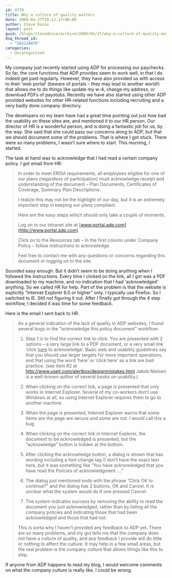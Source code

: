 ```yaml
---
id: 4770
title: Why a culture of quality matters
date: 2009-04-27T19:12:17+00:00
author: Steve Donie
layout: post
guid: /blogs/stevedonie/archive/2009/04/27/why-a-culture-of-quality-matters.aspx
dsq_thread_id:
  - "262124076"
categories:
  - Uncategorized
---
```

My company just recently started using ADP for processing our paychecks. So far, the core functions that ADP provides seem to work well, in that I do indeed get paid regularly. However, they have also provided us with access to their &#8216;web portal&#8217; (beware of portals &#8211; they may lead to another world!) that allows me to do things like update my w-4, change my address, or download PDFs of paystubs. Recently we have also started using other ADP provided websites for other HR-related functions including recruiting and a very badly done company directory. 

The developers on my team have had a great time pointing out just how bad the usability on these sites are, and mentioned it to our HR person. Our director of HR is a wonderful person, and is doing a fantastic job for us, by the way. She said that she could pass our concerns along to ADP, but that we should document some of the problems. That is where I got stuck. There were so many problems, I wasn&#8217;t sure where to start. This morning, I started. 

The task at hand was to acknowledge that I had read a certain company policy. I got email from HR:

> In order to meet ERISA requirements, all employees eligible for one of our plans (regardless of participation) must acknowledge receipt and understanding of the document – Plan Documents, Certificates of Coverage, Summary Plan Descriptions. 
> 
> I realize this may not be the highlight of our day, but it is an extremely important step in keeping our plans compliant.&nbsp; 
> 
> Here are the easy steps which should only take a couple of moments. 
> 
> Log on to our intranet site at [www.portal.adp.com](http://www.portal.adp.com) 
> 
> Click on to the Resources tab – In the first column under Company Policy – follow instructions to acknowledge. 
> 
> Feel free to contact me with any questions or concerns regarding this document or logging on to the site.

Sounded easy enough. But it didn&#8217;t seem to be doing anything when I followed the instructions. Every time I clicked on the link, all I got was a PDF downloaded to my machine, and no indication that I had &#8216;acknowledged&#8217; anything. So we called HR for help. Part of the problem is that the website is explicitly &#8220;Internet Explorer 6.0 or higher&#8221; only. I typically use Firefox. So I switched to IE. Still not figuring it out. After I finally got through the 4 step workflow, I decided it was time for some feedback. 

Here is the email I sent back to HR.

> As a general indication of the lack of quality in ADP websites, I found several bugs in the &#8220;acknowledge this policy document&#8221; workflow: 
> 
> 1. Step 1 is to find the correct link to click. You are presented with 2 options &#8211; a very large link to a PDF document, or a very small link &#8216;click <u>here</u> to acknowledge&#8217;. Basic web and usability guidelines say that you should use larger targets for more important operations, and that using the word &#8216;here&#8217; or &#8216;click here&#8217; as a link are bad practice. (see item #2 at <http://www.useit.com/alertbox/designmistakes.html> Jakob Nielsen is a well-known author of several books on usability.) 
> 
> 2. When clicking on the correct link, a page is presented that only works in Internet Explorer. Several of my co-workers don&#8217;t use Windows at all, so using Internet Explorer requires them to go to another machine. 
> 
> 3. When the page is presented, Internet Explorer warns that some items are the page are secure and some are not. I would call this a bug.&nbsp; 
> 
> 4. When clicking on the correct link in Internet Explorer, the document to be acknowledged is presented, but the &#8220;acknowledge&#8221; button is hidden at the bottom. 
> 
> 5. After clicking the acknowledge button, a dialog is shown that has wording including a font change tag (I don&#8217;t have the exact text here, but it was something like &#8220;You have acknowledged that you have read the <font size=&#8221;4&#8243;>Policies of acknowledgment </font>&#8230;.&#8221; 
> 
> 6. The dialog just mentioned ends with the phrase &#8220;Click OK to continue?&#8221; and the dialog has 2 buttons, OK and Cancel. It is unclear what the system would do if one pressed Cancel.&nbsp; 
> 
> 7. The system indicates success by removing the ability to read the document you just acknowledged, rather than by listing all the company policies and indicating those that had been acknowledged and those that had not.&nbsp; 
> 
> This is sorta why I haven&#8217;t provided any feedback to ADP yet. There are so many problems, and my gut tells me that the company does not have a culture of quality, and any feedback I provide will do little or nothing to affect the culture. It may help in a few small areas, but the real problem is the company culture that allows things like this to ship.

If anyone from ADP happens to read my blog, I would welcome comments on what the company culture is really like. I could be wrong.